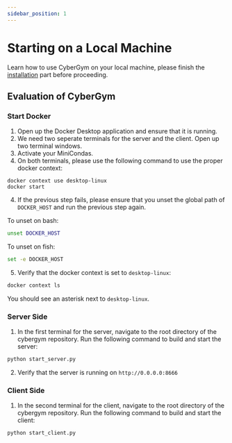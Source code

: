 ```yaml
---
sidebar_position: 1
---
```


# Starting on a Local Machine

Learn how to use CyberGym on your local machine, please finish the [installation](../installation.md) part before proceeding.

## Evaluation of CyberGym
### Start Docker
1. Open up the Docker Desktop application and ensure that it is running.
2. We need two seperate terminals for the server and the client. Open up two terminal windows.
3. Activate your MiniCondas.
4. On both terminals, please use the following command to use the proper docker context:
```shell
docker context use desktop-linux
docker start
```
4. If the previous step fails, please ensure that you unset the global path of `DOCKER_HOST` and run the previous step again.

To unset on bash:
```bash
unset DOCKER_HOST
```
To unset on fish:
```bash
set -e DOCKER_HOST
```
5. Verify that the docker context is set to `desktop-linux`:
```bash
docker context ls
```
You should see an asterisk next to `desktop-linux`.

### Server Side
1. In the first terminal for the server, navigate to the root directory of the cybergym repository. Run the following command to build and start the server:
```bash
python start_server.py
```
2. Verify that the server is running on `http://0.0.0.0:8666`
### Client Side
1. In the second terminal for the client, navigate to the root directory of the cybergym repository. Run the following command to build and start the client:
```bash
python start_client.py
```